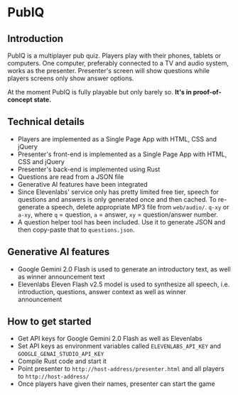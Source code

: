 # PubIQ
## Introduction
PubIQ is a multiplayer pub quiz. Players play with their phones, tablets or computers. One computer, preferably connected to a TV and audio system, works as the presenter. Presenter's screen will show questions while players screens only show answer options.

At the moment PubIQ is fully playable but only barely so. **It's in proof-of-concept state.**

## Technical details
* Players are implemented as a Single Page App with HTML, CSS and jQuery
* Presenter's front-end is implemented as a Single Page App with HTML, CSS and jQuery
* Presenter's back-end is implemented using Rust
* Questions are read from a JSON file
* Generative AI features have been integrated
* Since Elevenlabs' service only has pretty limited free tier, speech for questions and answers is only generated once and then cached. To re-generate a speech, delete appropriate MP3 file from `web/audio/`. `q-xy` or `a-xy`, where `q` = question, `a` = answer, `xy` = question/answer number.
* A question helper tool has been included. Use it to generate JSON and then copy-paste that to `questions.json`.

## Generative AI features
* Google Gemini 2.0 Flash is used to generate an introductory text, as well as winner announcement text
* Elevenlabs Eleven Flash v2.5 model is used to synthesize all speech, i.e. introduction, questions, answer context as well as winner announcement

## How to get started
* Get API keys for Google Gemini 2.0 Flash as well as Elevenlabs
* Set API keys as environment variables called `ELEVENLABS_API_KEY` and `GOOGLE_GENAI_STUDIO_API_KEY`
* Compile Rust code and start it
* Point presenter to `http://host-address/presenter.html` and all players to `http://host-address/`
* Once players have given their names, presenter can start the game

